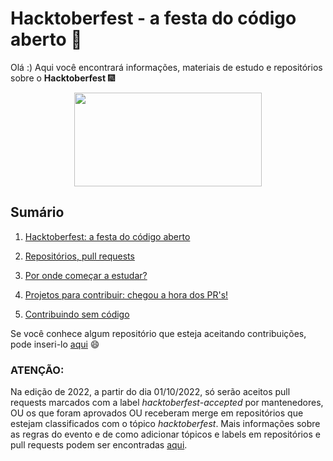 # Hacktoberfest - a festa do código aberto :tada:

Olá :) Aqui você encontrará informações, materiais de estudo e repositórios sobre o **Hacktoberfest** :fireworks:  

<p align="center">
<img width="300px" align=center height="150px" src="https://media.giphy.com/media/3EfgWHj0YIDrW/giphy.gif">
</p>  

## Sumário

1. [Hacktoberfest: a festa do código aberto](https://github.com/leticiadasilva/Hacktoberfest/blob/master/Documenta%C3%A7%C3%A3o/hacktoberfest%20-%20a%20festa%20do%20c%C3%B3digo.md)  

2. [Repositórios, pull requests](https://github.com/leticiadasilva/Hacktoberfest/blob/master/Documenta%C3%A7%C3%A3o/por%20onde%20come%C3%A7ar%20a%20estudar.md)  

3. [Por onde começar a estudar?](https://github.com/leticiadasilva/Hacktoberfest/wiki/3.-Por-onde-come%C3%A7ar-a-estudar%3F)  

4. [Projetos para contribuir: chegou a hora dos PR's!](https://github.com/leticiadasilva/Hacktoberfest/blob/master/Documenta%C3%A7%C3%A3o/projetos%20para%20colaborar.md)

5. [Contribuindo sem código](https://github.com/leticiadasilva/Hacktoberfest/blob/master/Documenta%C3%A7%C3%A3o/contribuindo%20sem%20c%C3%B3digo.md)


Se você conhece algum repositório que esteja aceitando contribuições, pode inseri-lo [aqui](https://github.com/leticiadasilva/Hacktoberfest/blob/master/repositorios.md) :smile:

### **ATENÇÃO**: 

Na edição de 2022, a partir do dia 01/10/2022, só serão aceitos pull requests marcados com a label _hacktoberfest-accepted_ por mantenedores, OU os que foram aprovados OU receberam merge em repositórios que estejam classificados com o tópico _hacktoberfest_. Mais informações sobre as regras do evento e de como adicionar tópicos e labels em repositórios e pull requests podem ser encontradas [aqui](https://hacktoberfest.com/).
